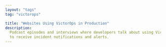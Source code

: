 ```yaml
---
layout: "tags"
tag: "victorops"

title: "Websites Using VictorOps in Production"
description:
  Podcast episodes and interviews where developers talk about using VictorOps
  to receive incident notifications and alerts.
---
```


